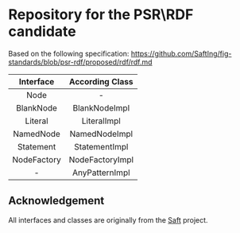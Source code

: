 # Repository for the PSR\RDF candidate

Based on the following specification: https://github.com/SaftIng/fig-standards/blob/psr-rdf/proposed/rdf/rdf.md

|  Interface  | According Class |
|:-----------:|:---------------:|
|    Node     |        -        |
|  BlankNode  |  BlankNodeImpl  |
|   Literal   |   LiteralImpl   |
|  NamedNode  |  NamedNodeImpl  |
|  Statement  |  StatementImpl  |
| NodeFactory | NodeFactoryImpl |
|      -      | AnyPatternImpl  |

## Acknowledgement

All interfaces and classes are originally from the [Saft](https://github.com/SaftIng/Saft/tree/master/src/Saft/Rdf) project.
